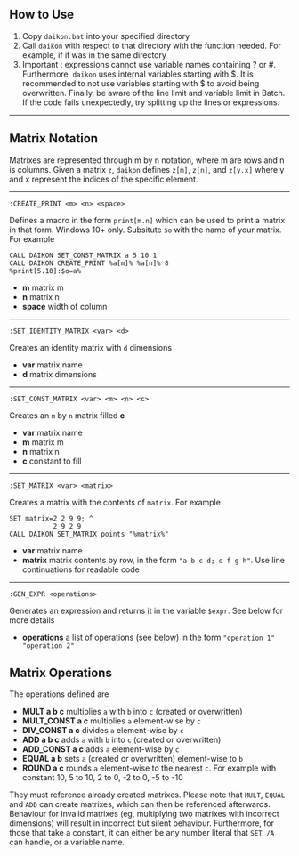 ## How to Use

1. Copy ```daikon.bat``` into your specified directory
2. Call ```daikon``` with respect to that directory with the function needed. For example, if it was in the same directory
3. Important : expressions cannot use variable names containing ? or #. Furthermore, ```daikon``` uses internal variables starting with $. It is recommended to not use variables starting with $ to avoid being overwritten. Finally, be aware of the line limit and variable limit in Batch. If the code fails unexpectedly, try splitting up the lines or expressions.

---

## Matrix Notation

Matrixes are represented through m by n notation, where m are rows and n is columns. Given a matrix `z`, ```daikon``` defines ```z[m]```, ```z[n]```, and ```z[y.x]``` where y and x represent the indices of the specific element.

---

```
:CREATE_PRINT <m> <n> <space>
```

Defines a macro in the form ```print[m.n]``` which can be used to print a matrix in that form. Windows 10+ only. Subsitute ```$o``` with the name of your matrix. For example

```Batch
CALL DAIKON SET_CONST_MATRIX a 5 10 1
CALL DAIKON CREATE_PRINT %a[m]% %a[n]% 8
%print[5.10]:$o=a%
```

* **m** matrix m
* **n** matrix n
* **space** width of column

---

```
:SET_IDENTITY_MATRIX <var> <d>
```

Creates an identity matrix with ```d``` dimensions

* **var** matrix name
* **d** matrix dimensions

---

```
:SET_CONST_MATRIX <var> <m> <n> <c>
```

Creates an ```m``` by ```n``` matrix filled **c**

* **var** matrix name
* **m** matrix m
* **n** matrix n
* **c** constant to fill

---

```
:SET_MATRIX <var> <matrix>
```

Creates a matrix with the contents of ```matrix```. For example

```Batch
SET matrix=2 2 9 9; ^
           2 9 2 9
CALL DAIKON SET_MATRIX points "%matrix%"
```

* **var** matrix name
* **matrix** matrix contents by row, in the form ```"a b c d; e f g h"```. Use line continuations for readable code

---

```
:GEN_EXPR <operations>
```

Generates an expression and returns it in the variable ```$expr```. See below for more details

* **operations** a list of operations (see below) in the form ```"operation 1" "operation 2"```

## Matrix Operations

The operations defined are

* **MULT a b c** multiplies ```a``` with ```b``` into ```c``` (created or overwritten)
* **MULT_CONST a c** multiplies ```a``` element-wise by ```c```
* **DIV_CONST a c** divides ```a``` element-wise by ```c```
* **ADD a b c** adds ```a``` with ```b``` into ```c``` (created or overwritten)
* **ADD_CONST a c** adds ```a``` element-wise by ```c```
* **EQUAL a b** sets ```a``` (created or overwritten) element-wise to ```b``` 
* **ROUND a c** rounds ```a``` element-wise to the nearest ```c```. For example with constant 10, 5 to 10, 2 to 0, -2 to 0, -5 to -10

They must reference already created matrixes. Please note that ```MULT```, ```EQUAL``` and ```ADD``` can create matrixes, which can then be referenced afterwards. Behaviour for invalid matrixes (eg, multiplying two matrixes with incorrect dimensions) will result in incorrect but silent behaviour. Furthermore, for those that take a constant, it can either be any number literal that ```SET /A``` can handle, or a variable name.

